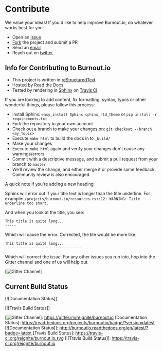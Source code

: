 Contribute
==========

We value your ideas! If you'd like to help improve Burnout.io, do
whatever works best for you:

-   Open an [issue]
-   [Fork] the project and submit a PR
-   Send an [email]
-   Reach out on [twitter]

Info for Contributing to Burnout.io
-----------------------------------

-   This project is written in [reStructuredText]
-   Hosted by [Read the Docs]
-   Tested by rendering in [Sphinx] on [Travis CI]

If you are looking to add content, fix formatting, syntax, typos or
other wonderful things, please follow this process:

-   Install Sphinx: `easy_install Sphinx sphinx_rtd_theme` or
    `pip install -r requirements.txt`
-   Fork the repository to your own account
-   Check out a branch to make your changes on:
    `git checkout --branch <my_topic>`
-   Execute `make html` to build the docs in to `_build/`
-   Make your changes
-   Execute `make html` again and verify your changes don't cause any
    warnings/errors
-   Commit with a descriptive message, and submit a pull request from
    your branch to `master`
-   We'll review the change, and either merge it or provide some
    feedback. Community review is also encouraged.

A quick note if you're adding a new heading:

Sphinx will error out if your title text is longer than the title
underline. For example:
`/projects/burnout.io/resources.rst:12: WARNING: Title underline too short.`

And when you look at the title, you see:

    This title is quite long...
    -----

Which will cause the error. Corrected, the tite would be more like:

    This title is quite long...
    -----------------------------------

Which will correct the issue. For any other issues you run into, hop
into the Gitter channel and one of us will help out.

[![Gitter Channel]]

Current Build Status
--------------------

[![Documentation Status]]

[![Travis Build Status]]

  [issue]: https://github.com/reignite/burnout.io/issues/new
  [Fork]: https://github.com/reignite/burnout.io/fork
  [email]: mailto:bemosior+burnoutio@gmail.com
  [twitter]: https://twitter.com/BenjaminMosior
  [reStructuredText]: http://docutils.sourceforge.net/docs/user/rst/quickstart.html
  [Read the Docs]: http://readthedocs.org/
  [Sphinx]: http://sphinx-doc.org/
  [Travis CI]: https://travis-ci.org
  [Gitter Channel]: https://badges.gitter.im/Join%20Chat.svg
  [![Gitter Channel]]: https://gitter.im/reignite/burnout.io
  [Documentation Status]: https://readthedocs.org/projects/burnoutio/badge/?version=latest
  [![Documentation Status]]: http://burnoutio.readthedocs.org/en/latest/?badge=latest
  [Travis Build Status]: https://travis-ci.org/reignite/burnout.io.svg
  [![Travis Build Status]]: https://travis-ci.org/reignite/burnout.io